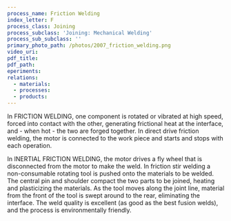 ```yaml
---
process_name: Friction Welding
index_letter: F
process_class: Joining
process_subclass: 'Joining: Mechanical Welding'
process_sub_subclass: ''
primary_photo_path: /photos/2007_friction_welding.png
video_uri:
pdf_title:
pdf_path:
eperiments:
relations:
  - materials:
  - processes:
  - products:
---
```


In FRICTION WELDING, one component is rotated or vibrated at high speed, forced into contact with the other, generating frictional heat at the interface, and - when hot - the two are forged together. In direct drive friction welding, the motor is connected to the work piece and starts and stops with each operation.

In INERTIAL FRICTION WELDING, the motor drives a fly wheel that is disconnected from the motor to make the weld. In friction stir welding a non-consumable rotating tool is pushed onto the materials to be welded. The central pin and shoulder compact the two parts to be joined, heating and plasticizing the materials. As the tool moves along the joint line, material from the front of the tool is swept around to the rear, eliminating the interface. The weld quality is excellent (as good as the best fusion welds), and the process is environmentally friendly.